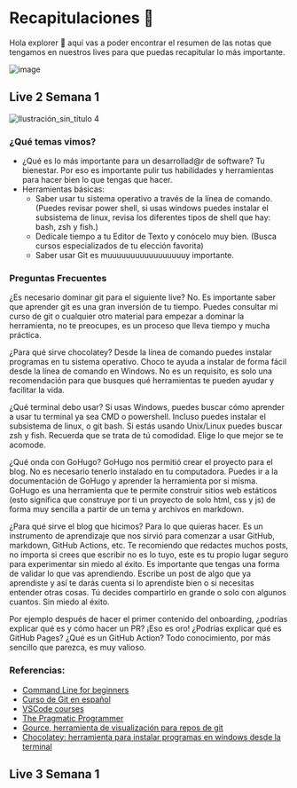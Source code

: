# Recapitulaciones 🚀 

Hola explorer 💖 aquí vas a poder encontrar el resumen de las notas que tengamos en nuestros lives para que puedas recapitular lo más importante.

![image](https://user-images.githubusercontent.com/17634377/162115390-d1758c4a-d1ca-4de1-88de-3322015df43f.png)

## Live 2 Semana 1

![Ilustración_sin_título 4](https://user-images.githubusercontent.com/17634377/162116083-145da566-6298-49c7-81e3-d1f50141d251.png)

### ¿Qué temas vimos?
- ¿Qué es lo más importante para un desarrollad@r de software? Tu bienestar. Por eso es importante pulir tus habilidades y herramientas para hacer bien lo que tengas que hacer.
- Herramientas básicas:
  - Saber usar tu sistema operativo a través de la línea de comando. (Puedes revisar power shell, si usas windows puedes instalar el subsistema de linux, revisa los diferentes tipos de shell que hay: bash, zsh y fish.)
  - Dedícale tiempo a tu Editor de Texto y conócelo muy bien. (Busca cursos especializados de tu elección favorita)
  - Saber usar Git es muuuuuuuuuuuuuuuuuy importante.

### Preguntas Frecuentes
¿Es necesario dominar git para el siguiente live?
No. Es importante saber que aprender git es una gran inversión de tu tiempo. Puedes consultar mi curso de git o cualquier otro material para empezar a dominar la herramienta, no te preocupes, es un proceso que lleva tiempo y mucha práctica.

¿Para qué sirve chocolatey? 
Desde la línea de comando puedes instalar programas en tu sistema operativo. Choco te ayuda a instalar de forma fácil desde la línea de comando en Windows. No es un requisito, es solo una recomendación para que busques qué herramientas te pueden ayudar y facilitar la vida.

¿Qué terminal debo usar?
Si usas Windows, puedes buscar cómo aprender a usar tu terminal ya sea CMD o powershell. Incluso puedes instalar el subsistema de linux, o git bash.
Si estás usando Unix/Linux puedes buscar zsh y fish. Recuerda que se trata de tú comodidad. Elige lo que mejor se te acomode.

¿Qué onda con GoHugo?
GoHugo nos permitió crear el proyecto para el blog. No es necesario tenerlo instalado en tu computadora. Puedes ir a la documentación de GoHugo y aprender la herramienta por si misma. GoHugo es una herramienta que te permite construir sitios web estáticos (esto significa que construye por ti un proyecto de solo html, css y js) de forma muy sencilla a partir de un tema y archivos en markdown.

¿Para qué sirve el blog que hicimos?
Para lo que quieras hacer. Es un instrumento de aprendizaje que nos sirvió para comenzar a usar GitHub, markdown, GitHub Actions, etc. Te recomiendo que redactes muchos posts, no importa si crees que escribir no es lo tuyo, este es tu propio lugar seguro para experimentar sin miedo al éxito.
Es importante que tengas una forma de validar lo que vas aprendiendo. Escribe un post de algo que ya aprendiste y así te darás cuenta si lo aprendiste bien o si necesitas entender otras cosas. Tú decides compartirlo en grande o solo con algunos cuantos. Sin miedo al éxito.

Por ejemplo después de hacer el primer contenido del onboarding, ¿podrías explicar qué es y cómo hacer un PR? ¡Eso es oro! ¿Podrías explicar qué es GitHub Pages? ¿Qué es un GitHub Action? Todo conocimiento, por más sencillo que parezca, es muy valioso. 

### Referencias:
- [Command Line for beginners](https://ubuntu.com/tutorials/command-line-for-beginners#1-overview)
- [Curso de Git en español](https://github.com/carlogilmar/curso-git-esp)
- [VSCode courses](https://medium.com/javarevisited/8-best-vs-code-courses-for-beginners-to-learn-online-bd5c169f59b7)
- [The Pragmatic Programmer](https://pragprog.com/titles/tpp20/the-pragmatic-programmer-20th-anniversary-edition/)
- [Gource, herramienta de visualización para repos de git](https://gource.io/)
- [Chocolatey: herramienta para instalar programas en windows desde la terminal](https://chocolatey.org/)

## Live 3 Semana 1
